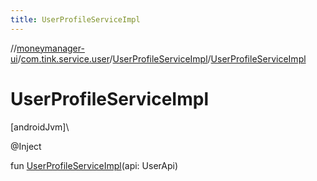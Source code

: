 ```yaml
---
title: UserProfileServiceImpl
---
```

//[moneymanager-ui](../../../index.html)/[com.tink.service.user](../index.html)/[UserProfileServiceImpl](index.html)/[UserProfileServiceImpl](-user-profile-service-impl.html)



# UserProfileServiceImpl



[androidJvm]\




@Inject



fun [UserProfileServiceImpl](-user-profile-service-impl.html)(api: UserApi)




